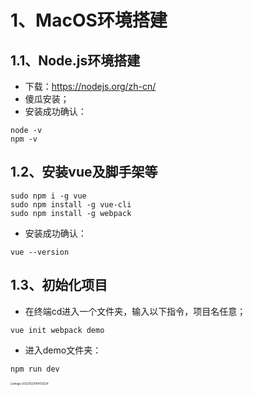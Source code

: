 # 1、MacOS环境搭建

## 1.1、Node.js环境搭建

- 下载：https://nodejs.org/zh-cn/
- 傻瓜安装；
- 安装成功确认：

```shell
node -v
npm -v
```

## 1.2、安装vue及脚手架等

```shell
sudo npm i -g vue
sudo npm install -g vue-cli
sudo npm install -g webpack
```

- 安装成功确认：

```shell
vue --version
```

## 1.3、初始化项目

- 在终端cd进入一个文件夹，输入以下指令，项目名任意；

```shell
vue init webpack demo
```

- 进入demo文件夹：

```shell
npm run dev
```

<img src="/Users/ryuu/Library/Application Support/typora-user-images/image-20220529184130224.png" alt="image-20220529184130224" style="zoom:30%;" />